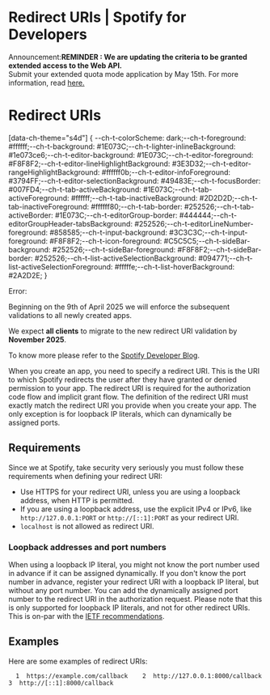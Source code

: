 # Redirect URIs | Spotify for Developers

Announcement:**REMINDER : We are updating the criteria to be granted extended access to the Web API.**  
Submit your extended quota mode application by May 15th. For more information, read [here.](/blog/2025-04-15-updating-the-criteria-for-web-api-extended-access)

# Redirect URIs

\[data-ch-theme="s4d"\] { --ch-t-colorScheme: dark;--ch-t-foreground: #ffffff;--ch-t-background: #1E073C;--ch-t-lighter-inlineBackground: #1e073ce6;--ch-t-editor-background: #1E073C;--ch-t-editor-foreground: #F8F8F2;--ch-t-editor-lineHighlightBackground: #3E3D32;--ch-t-editor-rangeHighlightBackground: #ffffff0b;--ch-t-editor-infoForeground: #3794FF;--ch-t-editor-selectionBackground: #49483E;--ch-t-focusBorder: #007FD4;--ch-t-tab-activeBackground: #1E073C;--ch-t-tab-activeForeground: #ffffff;--ch-t-tab-inactiveBackground: #2D2D2D;--ch-t-tab-inactiveForeground: #ffffff80;--ch-t-tab-border: #252526;--ch-t-tab-activeBorder: #1E073C;--ch-t-editorGroup-border: #444444;--ch-t-editorGroupHeader-tabsBackground: #252526;--ch-t-editorLineNumber-foreground: #858585;--ch-t-input-background: #3C3C3C;--ch-t-input-foreground: #F8F8F2;--ch-t-icon-foreground: #C5C5C5;--ch-t-sideBar-background: #252526;--ch-t-sideBar-foreground: #F8F8F2;--ch-t-sideBar-border: #252526;--ch-t-list-activeSelectionBackground: #094771;--ch-t-list-activeSelectionForeground: #fffffe;--ch-t-list-hoverBackground: #2A2D2E; }

Error:

Beginning on the 9th of April 2025 we will enforce the subsequent validations to all newly created apps.

  

We expect **all clients** to migrate to the new redirect URI validation by **November 2025**.

  

To know more please refer to the [Spotify Developer Blog](/documentation/blog/2025-02-12-increasing-the-security-requirements-for-integrating-with-spotify).

When you create an app, you need to specify a redirect URI. This is the URI to which Spotify redirects the user after they have granted or denied permission to your app. The redirect URI is required for the authorization code flow and implicit grant flow. The definition of the redirect URI must exactly match the redirect URI you provide when you create your app. The only exception is for loopback IP literals, which can dynamically be assigned ports.

## Requirements

Since we at Spotify, take security very seriously you must follow these requirements when defining your redirect URI:

-   Use HTTPS for your redirect URI, unless you are using a loopback address, when HTTP is permitted.
-   If you are using a loopback address, use the explicit IPv4 or IPv6, like `http://127.0.0.1:PORT` or `http://[::1]:PORT` as your redirect URI.
-   `localhost` is not allowed as redirect URI.

### Loopback addresses and port numbers

When using a loopback IP literal, you might not know the port number used in advance if it can be assigned dynamically. If you don't know the port number in advance, register your redirect URI with a loopback IP literal, but without any port number. You can add the dynamically assigned port number to the redirect URI in the authorization request. Please note that this is only supported for loopback IP literals, and not for other redirect URIs. This is on-par with the [IETF recommendations](https://www.rfc-editor.org/rfc/rfc8252.html#section-7.3).

## Examples

Here are some examples of redirect URIs:

`   1  https://example.com/callback    2  http://127.0.0.1:8000/callback    3  http://[::1]:8000/callback            `